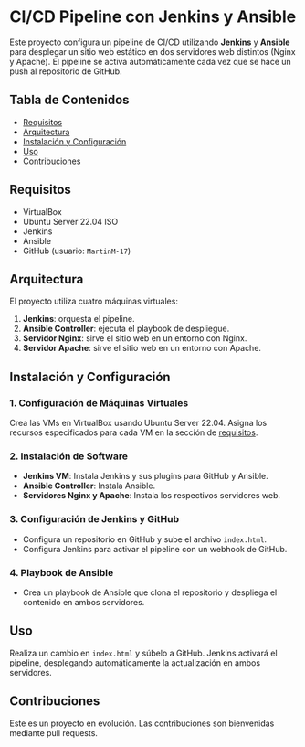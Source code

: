 # CI/CD Pipeline con Jenkins y Ansible

Este proyecto configura un pipeline de CI/CD utilizando **Jenkins** y **Ansible** para desplegar un sitio web estático en dos servidores web distintos (Nginx y Apache). El pipeline se activa automáticamente cada vez que se hace un push al repositorio de GitHub.

## Tabla de Contenidos
- [Requisitos](#requisitos)
- [Arquitectura](#arquitectura)
- [Instalación y Configuración](#instalación-y-configuración)
- [Uso](#uso)
- [Contribuciones](#contribuciones)

## Requisitos

- VirtualBox
- Ubuntu Server 22.04 ISO
- Jenkins
- Ansible
- GitHub (usuario: `MartinM-17`)

## Arquitectura

El proyecto utiliza cuatro máquinas virtuales:
1. **Jenkins**: orquesta el pipeline.
2. **Ansible Controller**: ejecuta el playbook de despliegue.
3. **Servidor Nginx**: sirve el sitio web en un entorno con Nginx.
4. **Servidor Apache**: sirve el sitio web en un entorno con Apache.

## Instalación y Configuración

### 1. Configuración de Máquinas Virtuales
Crea las VMs en VirtualBox usando Ubuntu Server 22.04. Asigna los recursos especificados para cada VM en la sección de [requisitos](#requisitos).

### 2. Instalación de Software
- **Jenkins VM**: Instala Jenkins y sus plugins para GitHub y Ansible.
- **Ansible Controller**: Instala Ansible.
- **Servidores Nginx y Apache**: Instala los respectivos servidores web.

### 3. Configuración de Jenkins y GitHub
- Configura un repositorio en GitHub y sube el archivo `index.html`.
- Configura Jenkins para activar el pipeline con un webhook de GitHub.

### 4. Playbook de Ansible
- Crea un playbook de Ansible que clona el repositorio y despliega el contenido en ambos servidores.

## Uso

Realiza un cambio en `index.html` y súbelo a GitHub. Jenkins activará el pipeline, desplegando automáticamente la actualización en ambos servidores.

## Contribuciones

Este es un proyecto en evolución. Las contribuciones son bienvenidas mediante pull requests.
